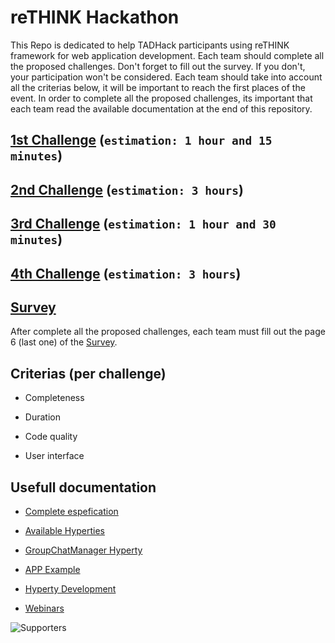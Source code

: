 # reTHINK Hackathon

This Repo is dedicated to help TADHack participants using reTHINK framework for web application development. Each team should complete all the proposed challenges. Don't forget to fill out the survey. If you don't, your participation won't be considered. Each team should take into account all the criterias below, it will be important to reach the first places of the event. In order to complete all the proposed challenges, its important that each team read the available documentation at the end of this repository.

 
## [1st Challenge](https://github.com/BernardoMG/dev-reTHINK-challenge/blob/master/1st%20Challenge.md) (`estimation: 1 hour and 15 minutes`)


## [2nd Challenge](https://github.com/BernardoMG/dev-reTHINK-challenge/blob/master/2nd%20Challenge.md) (`estimation: 3 hours`)


## [3rd Challenge](https://github.com/BernardoMG/dev-reTHINK-Hackathon/blob/master/3rd%20Challenge.md) (`estimation: 1 hour and 30 minutes`)

## [4th Challenge](https://github.com/BernardoMG/dev-reTHINK-Hackathon/blob/master/4th%20Challenge.md) (`estimation: 3 hours`)


## [Survey](https://docs.google.com/forms/d/e/1FAIpQLSeFt56Ura0zkTqg_VX9od_jBZtE3-2mt_urTFvxsoRuQ3uJRw/viewform) 

After complete all the proposed challenges, each team must fill out the page 6 (last one) of the [Survey](https://docs.google.com/forms/d/e/1FAIpQLSeFt56Ura0zkTqg_VX9od_jBZtE3-2mt_urTFvxsoRuQ3uJRw/viewform). 

## Criterias (per challenge)

 * Completeness 
  
 * Duration 
 
 * Code quality

 * User interface  

## Usefull documentation

* [Complete espefication](https://github.com/reTHINK-project/specs)

* [Available Hyperties](https://github.com/reTHINK-project/dev-hyperty/tree/develop/docs)

* [GroupChatManager Hyperty](https://github.com/reTHINK-project/dev-hyperty/tree/develop/docs/group-chat-manager)

* [APP Example](https://github.com/reTHINK-project/dev-app/tree/develop)

* [Hyperty Development](https://github.com/reTHINK-project/dev-hyperty-toolkit/wiki/First-Hyperty-Development)

* [Webinars](https://www.youtube.com/channel/UC4xTKj2ZvhUyJosA_fLeAhg)
 
 
![Supporters](https://github.com/BernardoMG/dev-reTHINK-challenge/blob/master/Figures/Supporters.jpg) 
